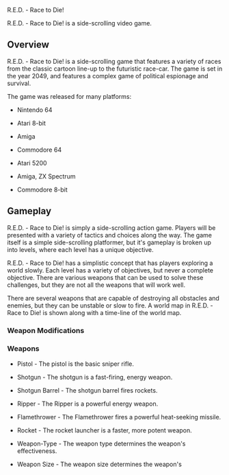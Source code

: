 R.E.D. - Race to Die!

R.E.D. - Race to Die! is a side-scrolling video game.

## Overview

R.E.D. - Race to Die! is a side-scrolling game that features a variety of races from the classic cartoon line-up to the futuristic race-car. The game is set in the year 2049, and features a complex game of political espionage and survival.

The game was released for many platforms:

*   Nintendo 64

*   Atari 8-bit
*   Amiga
*   Commodore 64
*   Atari 5200
*   Amiga, ZX Spectrum
*   Commodore 8-bit

## Gameplay

R.E.D. - Race to Die! is simply a side-scrolling action game. Players will be presented with a variety of tactics and choices along the way. The game itself is a simple side-scrolling platformer, but it's gameplay is broken up into levels, where each level has a unique objective.

R.E.D. - Race to Die! has a simplistic concept that has players exploring a world slowly. Each level has a variety of objectives, but never a complete objective. There are various weapons that can be used to solve these challenges, but they are not all the weapons that will work well.

There are several weapons that are capable of destroying all obstacles and enemies, but they can be unstable or slow to fire. A world map in R.E.D. - Race to Die! is shown along with a time-line of the world map.

### Weapon Modifications

### Weapons

*   Pistol - The pistol is the basic sniper rifle.

*   Shotgun - The shotgun is a fast-firing, energy weapon.

*   Shotgun Barrel - The shotgun barrel fires rockets.

*   Ripper - The Ripper is a powerful energy weapon.

*   Flamethrower - The Flamethrower fires a powerful heat-seeking missile.

*   Rocket - The rocket launcher is a faster, more potent weapon.

*   Weapon-Type - The weapon type determines the weapon's effectiveness.

*   Weapon Size - The weapon size determines the weapon's